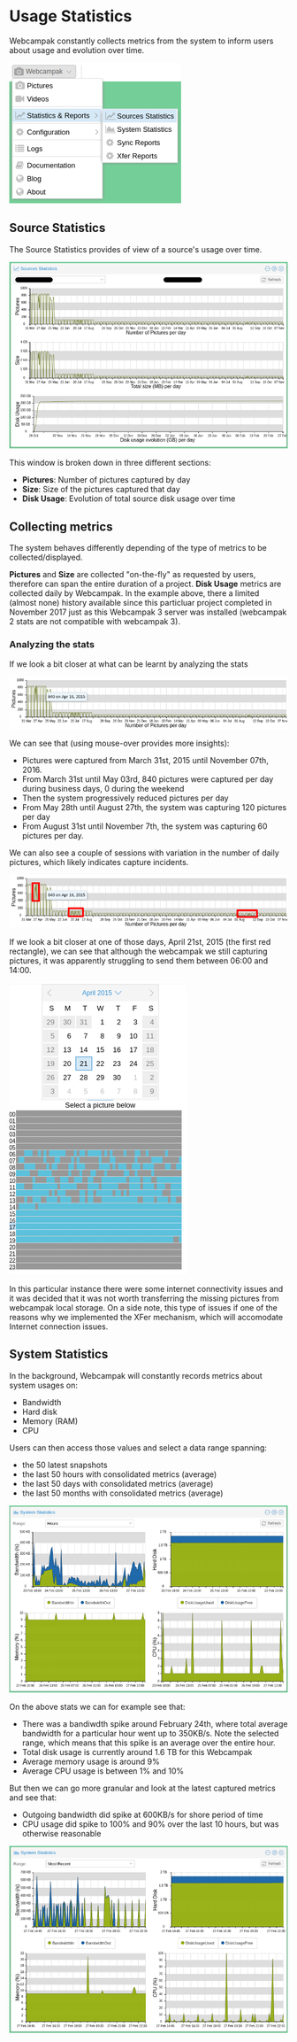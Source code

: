 # Usage Statistics

Webcampak constantly collects metrics from the system to inform users about usage and evolution over time.

![Statistics Menu](images/desktop.menu.statistics.en.png)

## Source Statistics

The Source Statistics provides of view of a source's usage over time.

![Source Statistics](images/desktop.statistics.source.en.png)

This window is broken down in three different sections:

* __Pictures__: Number of pictures captured by day
* __Size__: Size of the pictures captured that day
* __Disk Usage__: Evolution of total source disk usage over time

## Collecting metrics

The system behaves differently depending of the type of metrics to be collected/displayed.

__Pictures__ and __Size__ are collected "on-the-fly" as requested by users, therefore can span the entire duration of a project.
__Disk Usage__ metrics are collected daily by Webcampak. In the example above, there a limited (almost none) history available since this particluar project completed in November 2017 just as this Webcampak 3 server was installed (webcampak 2 stats are not compatible with webcampak 3).

### Analyzing the stats

If we look a bit closer at what can be learnt by analyzing the stats

![Picture Count Statistics](images/desktop.statistics.source.pictures.en.png)

We can see that (using mouse-over provides more insights):

* Pictures were captured from March 31st, 2015 until November 07th, 2016. 
* From March 31st until May 03rd, 840 pictures were captured per day during business days, 0 during the weekend 
* Then the system progressively reduced pictures per day
* From May 28th until August 27th, the system was capturing 120 pictures per day
* From August 31st until November 7th, the system was capturing 60 pictures per day.

We can also see a couple of sessions with variation in the number of daily pictures, which likely indicates capture incidents. 

![Identify capture incident](images/desktop.statistics.source.pictures.incidents.en.png)

If we look a bit closer at one of those days, April 21st, 2015 (the first red rectangle), we can see that although the webcampak we still capturing pictures, it was apparently struggling to send them between 06:00 and 14:00.

![A capture incident in details](images/desktop.pictures.calendar.hours.incidents.en.png)

In this particular instance there were some internet connectivity issues and it was decided that it was not worth transferring the missing pictures from webcampak local storage. On a side note, this type of issues if one of the reasons why we implemented the XFer mechanism, which will accomodate Internet connection issues.

## System Statistics

In the background, Webcampak will constantly records metrics about system usages on:

* Bandwidth
* Hard disk
* Memory (RAM)
* CPU

Users can then access those values and select a data range spanning:

* the 50 latest snapshots
* the last 50 hours with consolidated metrics (average)
* the last 50 days with consolidated metrics (average)
* the last 50 months with consolidated metrics (average)

![System Statistics (Hours)](images/desktop.statistics.system.en.png)

On the above stats we can for example see that:

* There was a bandiwdth spike around February 24th, where total average bandwidth for a particular hour went up to 350KB/s. Note the selected range, which means that this spike is an average over the entire hour.
* Total disk usage is currently around 1.6 TB for this Webcampak
* Average memory usage is around 9%
* Average CPU usage is between 1% and 10%

But then we can go more granular and look at the latest captured metrics and see that:

* Outgoing bandwidth did spike at 600KB/s for shore period of time
* CPU usage did spike to 100% and 90% over the last 10 hours, but was otherwise reasonable

![System Statistics (Recent)](images/desktop.statistics.system.recent.en.png)






